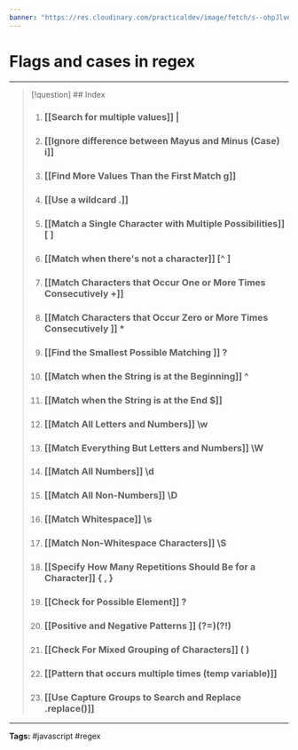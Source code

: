 ```yaml
---
banner: "https://res.cloudinary.com/practicaldev/image/fetch/s--ohpJlve1--/c_imagga_scale,f_auto,fl_progressive,h_420,q_auto,w_1000/https://res.cloudinary.com/drquzbncy/image/upload/v1586605549/javascript_banner_sxve2l.jpg"
---
```

# Flags and cases in regex 

<hr>

> [!question] ## Index
> 
>1. ### [[Search for multiple values]] |
>2. ### [[Ignore difference between Mayus and Minus (Case) i]]
>3. ### [[Find More Values Than the First Match g]]
>4. ### [[Use a wildcard .]]
>5. ### [[Match a Single Character with Multiple Possibilities]] [ ]
>6. ### [[Match when there's not a character]]  [^ ]
>7. ### [[Match Characters that Occur One or More Times Consecutively +]]
>8. ### [[Match Characters that Occur Zero or More Times Consecutively ]] *
>9. ### [[Find the Smallest Possible Matching ]] ?
>10. ### [[Match when the String is at the Beginning]] ^
>11. ### [[Match when the String is at the End $]]
>12. ### [[Match All Letters and Numbers]]  \w
>13. ### [[Match Everything But Letters and Numbers]] \W
>14. ### [[Match All Numbers]] \d
>15. ### [[Match All Non-Numbers]] \D
>16. ### [[Match Whitespace]] \s
>17. ### [[Match Non-Whitespace Characters]] \S
>18. ### [[Specify How Many Repetitions Should Be for a Character]] { , }
>19. ### [[Check for Possible Element]] ?
>20. ### [[Positive and Negative Patterns ]] (?=)(?!)
>21. ### [[Check For Mixed Grouping of Characters]] ( )
>22. ### [[Pattern that occurs multiple times (temp variable)]]
>23. ### [[Use Capture Groups to Search and Replace .replace()]]
>

<hr>
<b>Tags:</b> #javascript #regex